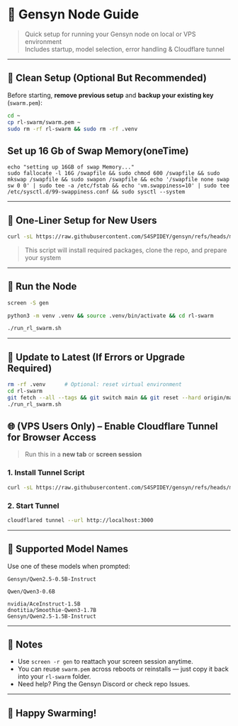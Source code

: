 # 🧠 Gensyn Node Guide

> Quick setup for running your Gensyn node on local or VPS environment  
> Includes startup, model selection, error handling & Cloudflare tunnel

---

## 🔁 Clean Setup (Optional But Recommended)

Before starting, **remove previous setup** and **backup your existing key** (`swarm.pem`):

```bash
cd ~
cp rl-swarm/swarm.pem ~
sudo rm -rf rl-swarm && sudo rm -rf .venv  
```
## Set up 16 Gb of Swap Memory(oneTime)
```
echo "setting up 16GB of swap Memory..."
sudo fallocate -l 16G /swapfile && sudo chmod 600 /swapfile && sudo mkswap /swapfile && sudo swapon /swapfile && echo '/swapfile none swap sw 0 0' | sudo tee -a /etc/fstab && echo 'vm.swappiness=10' | sudo tee /etc/sysctl.d/99-swappiness.conf && sudo sysctl --system
```
---

## 🚀 One-Liner Setup for New Users

```bash
curl -sL https://raw.githubusercontent.com/S4SPIDEY/gensyn/refs/heads/main/gistfile1.txt | bash
```

> This script will install required packages, clone the repo, and prepare your system

---

## 🧾 Run the Node

```bash
screen -S gen
```

```bash
python3 -m venv .venv && source .venv/bin/activate && cd rl-swarm
```

```bash
./run_rl_swarm.sh
```

---

## 🔄 Update to Latest (If Errors or Upgrade Required)

```bash
rm -rf .venv      # Optional: reset virtual environment
cd rl-swarm
git fetch --all --tags && git switch main && git reset --hard origin/main && git clean -fd && git describe --tags 
./run_rl_swarm.sh
```

## 🌐 (VPS Users Only) – Enable Cloudflare Tunnel for Browser Access

> Run this in a **new tab** or **screen session**

### 1. Install Tunnel Script

```bash
curl -sL https://raw.githubusercontent.com/S4SPIDEY/gensyn/refs/heads/main/install-firewall-cloudflared.sh | bash
```

### 2. Start Tunnel

```bash
cloudflared tunnel --url http://localhost:3000
```

---

## 🧠 Supported Model Names

Use one of these models when prompted:

```
Gensyn/Qwen2.5-0.5B-Instruct
```
```
Qwen/Qwen3-0.6B
```
```
nvidia/AceInstruct-1.5B
dnotitia/Smoothie-Qwen3-1.7B
Gensyn/Qwen2.5-1.5B-Instruct
```

---

## 📝 Notes

- Use `screen -r gen` to reattach your screen session anytime.
- You can reuse `swarm.pem` across reboots or reinstalls — just copy it back into your `rl-swarm` folder.
- Need help? Ping the Gensyn Discord or check repo Issues.

---

## 🙌 Happy Swarming!
